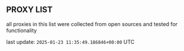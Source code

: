 ## PROXY LIST

all proxies in this list were collected from open sources and tested for functionality

last update: `2025-01-23 11:35:49.186846+00:00` UTC